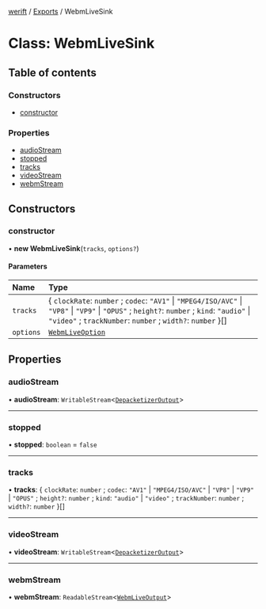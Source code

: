 [werift](../README.md) / [Exports](../modules.md) / WebmLiveSink

# Class: WebmLiveSink

## Table of contents

### Constructors

- [constructor](WebmLiveSink.md#constructor)

### Properties

- [audioStream](WebmLiveSink.md#audiostream)
- [stopped](WebmLiveSink.md#stopped)
- [tracks](WebmLiveSink.md#tracks)
- [videoStream](WebmLiveSink.md#videostream)
- [webmStream](WebmLiveSink.md#webmstream)

## Constructors

### constructor

• **new WebmLiveSink**(`tracks`, `options?`)

#### Parameters

| Name | Type |
| :------ | :------ |
| `tracks` | { `clockRate`: `number` ; `codec`: ``"AV1"`` \| ``"MPEG4/ISO/AVC"`` \| ``"VP8"`` \| ``"VP9"`` \| ``"OPUS"`` ; `height?`: `number` ; `kind`: ``"audio"`` \| ``"video"`` ; `trackNumber`: `number` ; `width?`: `number`  }[] |
| `options` | [`WebmLiveOption`](../interfaces/WebmLiveOption.md) |

## Properties

### audioStream

• **audioStream**: `WritableStream`<[`DepacketizerOutput`](../interfaces/DepacketizerOutput.md)\>

___

### stopped

• **stopped**: `boolean` = `false`

___

### tracks

• **tracks**: { `clockRate`: `number` ; `codec`: ``"AV1"`` \| ``"MPEG4/ISO/AVC"`` \| ``"VP8"`` \| ``"VP9"`` \| ``"OPUS"`` ; `height?`: `number` ; `kind`: ``"audio"`` \| ``"video"`` ; `trackNumber`: `number` ; `width?`: `number`  }[]

___

### videoStream

• **videoStream**: `WritableStream`<[`DepacketizerOutput`](../interfaces/DepacketizerOutput.md)\>

___

### webmStream

• **webmStream**: `ReadableStream`<[`WebmLiveOutput`](../modules.md#webmliveoutput)\>
